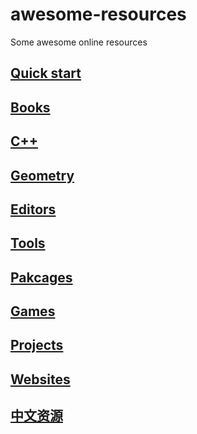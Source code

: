 # awesome-resources
Some awesome online resources

## [Quick start](quick-start.md)

## [Books](books.md)

## [C++](C++.md)

## [Geometry](geometry.md)

## [Editors](editors.md)

## [Tools](tools.md)

## [Pakcages](packages.md)

## [Games](games.md)

## [Projects](projects.md)

## [Websites](websites.md)

## [中文资源](chinese.md)
